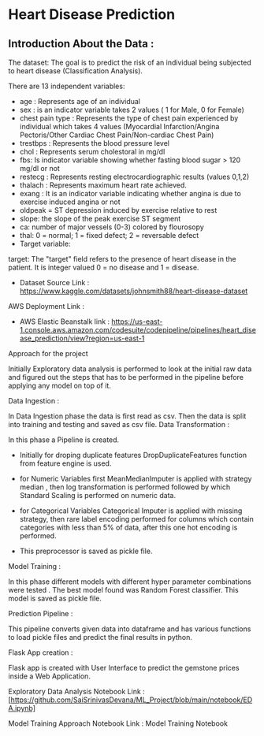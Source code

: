 # Heart Disease Prediction 
## Introduction About the Data :

The dataset: The goal is to predict the risk of an individual being subjected to heart disease (Classification Analysis).

There are 13 independent variables:

- age : Represents age of an individual
- sex : is an indicator variable takes 2 values ( 1 for Male, 0 for Female)
- chest pain type : Represents the type of chest pain experienced by individual which takes 4 values (Myocardial Infarction/Angina Pectoris/Other Cardiac Chest Pain/Non-cardiac Chest Pain) 
- trestbps : Represents the blood pressure level
- chol : Represents serum cholestoral in mg/dl
- fbs: Is indicator variable showing whether fasting blood sugar > 120 mg/dl or not
- restecg : Represents resting electrocardiographic results (values 0,1,2)
- thalach : Represents maximum heart rate achieved.
- exang : It is an indicator variable indicating whether angina is due to exercise induced angina or not
- oldpeak = ST depression induced by exercise relative to rest
- slope: the slope of the peak exercise ST segment
- ca: number of major vessels (0-3) colored by flourosopy
- thal: 0 = normal; 1 = fixed defect; 2 = reversable defect
- Target variable:

target: The "target" field refers to the presence of heart disease in the patient. It is integer valued 0 = no disease and 1 = disease.

- Dataset Source Link : https://www.kaggle.com/datasets/johnsmith88/heart-disease-dataset

AWS Deployment Link :
- AWS Elastic Beanstalk link : https://us-east-1.console.aws.amazon.com/codesuite/codepipeline/pipelines/heart_disease_prediction/view?region=us-east-1


Approach for the project

Initially Exploratory data analysis is performed to look at the initial raw data and figured out the steps that has to be performed in the pipeline before applying any model on top of it. 

Data Ingestion :

In Data Ingestion phase the data is first read as csv.
Then the data is split into training and testing and saved as csv file.
Data Transformation :

In this phase a Pipeline is created.
- Initially for droping duplicate features DropDuplicateFeatures function from feature engine is used.

- for Numeric Variables first MeanMedianImputer is applied with strategy median , then log transformation is performed followed by which Standard Scaling is performed on numeric data.
- for Categorical Variables Categorical Imputer is applied with missing strategy, then rare label encoding performed for columns which contain categories with less than 5% of data, after this one hot encoding is performed.
- This preprocessor is saved as pickle file.
  
Model Training :

In this phase different models with different hyper parameter combinations were tested . The best model found was Random Forest classifier.
This model is saved as pickle file.

Prediction Pipeline :

This pipeline converts given data into dataframe and has various functions to load pickle files and predict the final results in python.

Flask App creation :

Flask app is created with User Interface to predict the gemstone prices inside a Web Application.

Exploratory Data Analysis Notebook
Link : [https://github.com/SaiSrinivasDevana/ML_Project/blob/main/notebook/EDA.ipynb]

Model Training Approach Notebook
Link : Model Training Notebook



